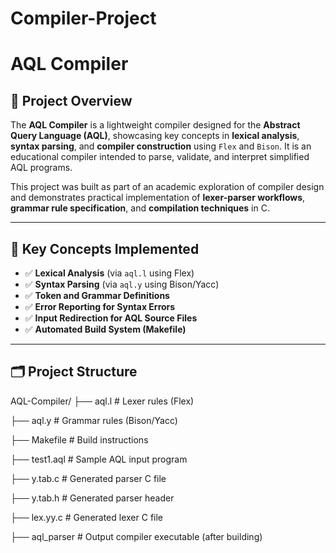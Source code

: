 # Compiler-Project

# AQL Compiler

## 📘 Project Overview

The **AQL Compiler** is a lightweight compiler designed for the **Abstract Query Language (AQL)**, showcasing key concepts in **lexical analysis**, **syntax parsing**, and **compiler construction** using `Flex` and `Bison`. It is an educational compiler intended to parse, validate, and interpret simplified AQL programs.

This project was built as part of an academic exploration of compiler design and demonstrates practical implementation of **lexer-parser workflows**, **grammar rule specification**, and **compilation techniques** in C.

---

## 🧠 Key Concepts Implemented

- ✅ **Lexical Analysis** (via `aql.l` using Flex)
- ✅ **Syntax Parsing** (via `aql.y` using Bison/Yacc)
- ✅ **Token and Grammar Definitions**
- ✅ **Error Reporting for Syntax Errors**
- ✅ **Input Redirection for AQL Source Files**
- ✅ **Automated Build System (Makefile)**

---

## 🗂️ Project Structure

AQL-Compiler/
├── aql.l # Lexer rules (Flex)

├── aql.y # Grammar rules (Bison/Yacc)

├── Makefile # Build instructions

├── test1.aql # Sample AQL input program

├── y.tab.c # Generated parser C file

├── y.tab.h # Generated parser header

├── lex.yy.c # Generated lexer C file

├── aql_parser # Output compiler executable (after building)



